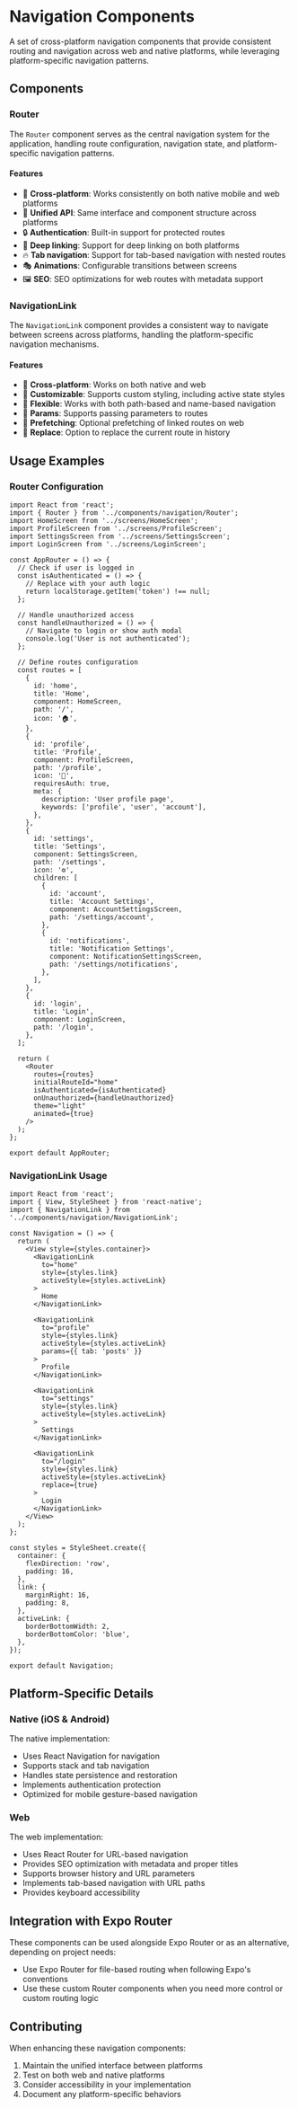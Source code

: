 # Navigation Components

A set of cross-platform navigation components that provide consistent routing and navigation across web and native platforms, while leveraging platform-specific navigation patterns.

## Components

### Router

The `Router` component serves as the central navigation system for the application, handling route configuration, navigation state, and platform-specific navigation patterns.

#### Features

- 🔄 **Cross-platform**: Works consistently on both native mobile and web platforms
- 🧩 **Unified API**: Same interface and component structure across platforms
- 🔒 **Authentication**: Built-in support for protected routes
- 🔗 **Deep linking**: Support for deep linking on both platforms
- 🔥 **Tab navigation**: Support for tab-based navigation with nested routes
- 🎭 **Animations**: Configurable transitions between screens
- 🖼️ **SEO**: SEO optimizations for web routes with metadata support

### NavigationLink

The `NavigationLink` component provides a consistent way to navigate between screens across platforms, handling the platform-specific navigation mechanisms.

#### Features

- 🔄 **Cross-platform**: Works on both native and web
- 💅 **Customizable**: Supports custom styling, including active state styles
- 🔧 **Flexible**: Works with both path-based and name-based navigation
- 🔌 **Params**: Supports passing parameters to routes
- 🚀 **Prefetching**: Optional prefetching of linked routes on web
- 🔗 **Replace**: Option to replace the current route in history

## Usage Examples

### Router Configuration

```tsx
import React from 'react';
import { Router } from '../components/navigation/Router';
import HomeScreen from '../screens/HomeScreen';
import ProfileScreen from '../screens/ProfileScreen';
import SettingsScreen from '../screens/SettingsScreen';
import LoginScreen from '../screens/LoginScreen';

const AppRouter = () => {
  // Check if user is logged in
  const isAuthenticated = () => {
    // Replace with your auth logic
    return localStorage.getItem('token') !== null;
  };
  
  // Handle unauthorized access
  const handleUnauthorized = () => {
    // Navigate to login or show auth modal
    console.log('User is not authenticated');
  };
  
  // Define routes configuration
  const routes = [
    {
      id: 'home',
      title: 'Home',
      component: HomeScreen,
      path: '/',
      icon: '🏠',
    },
    {
      id: 'profile',
      title: 'Profile',
      component: ProfileScreen,
      path: '/profile',
      icon: '👤',
      requiresAuth: true,
      meta: {
        description: 'User profile page',
        keywords: ['profile', 'user', 'account'],
      },
    },
    {
      id: 'settings',
      title: 'Settings',
      component: SettingsScreen,
      path: '/settings',
      icon: '⚙️',
      children: [
        {
          id: 'account',
          title: 'Account Settings',
          component: AccountSettingsScreen,
          path: '/settings/account',
        },
        {
          id: 'notifications',
          title: 'Notification Settings',
          component: NotificationSettingsScreen,
          path: '/settings/notifications',
        },
      ],
    },
    {
      id: 'login',
      title: 'Login',
      component: LoginScreen,
      path: '/login',
    },
  ];
  
  return (
    <Router
      routes={routes}
      initialRouteId="home"
      isAuthenticated={isAuthenticated}
      onUnauthorized={handleUnauthorized}
      theme="light"
      animated={true}
    />
  );
};

export default AppRouter;
```

### NavigationLink Usage

```tsx
import React from 'react';
import { View, StyleSheet } from 'react-native';
import { NavigationLink } from '../components/navigation/NavigationLink';

const Navigation = () => {
  return (
    <View style={styles.container}>
      <NavigationLink 
        to="home"
        style={styles.link}
        activeStyle={styles.activeLink}
      >
        Home
      </NavigationLink>
      
      <NavigationLink 
        to="profile"
        style={styles.link}
        activeStyle={styles.activeLink}
        params={{ tab: 'posts' }}
      >
        Profile
      </NavigationLink>
      
      <NavigationLink 
        to="settings"
        style={styles.link}
        activeStyle={styles.activeLink}
      >
        Settings
      </NavigationLink>
      
      <NavigationLink 
        to="/login"
        style={styles.link}
        activeStyle={styles.activeLink}
        replace={true}
      >
        Login
      </NavigationLink>
    </View>
  );
};

const styles = StyleSheet.create({
  container: {
    flexDirection: 'row',
    padding: 16,
  },
  link: {
    marginRight: 16,
    padding: 8,
  },
  activeLink: {
    borderBottomWidth: 2,
    borderBottomColor: 'blue',
  },
});

export default Navigation;
```

## Platform-Specific Details

### Native (iOS & Android)

The native implementation:
- Uses React Navigation for navigation
- Supports stack and tab navigation
- Handles state persistence and restoration
- Implements authentication protection
- Optimized for mobile gesture-based navigation

### Web

The web implementation:
- Uses React Router for URL-based navigation
- Provides SEO optimization with metadata and proper titles
- Supports browser history and URL parameters
- Implements tab-based navigation with URL paths
- Provides keyboard accessibility

## Integration with Expo Router

These components can be used alongside Expo Router or as an alternative, depending on project needs:

- Use Expo Router for file-based routing when following Expo's conventions
- Use these custom Router components when you need more control or custom routing logic

## Contributing

When enhancing these navigation components:

1. Maintain the unified interface between platforms
2. Test on both web and native platforms
3. Consider accessibility in your implementation
4. Document any platform-specific behaviors 